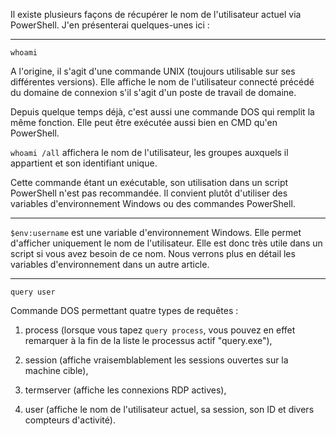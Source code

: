 Il existe plusieurs façons de récupérer le nom de l'utilisateur actuel via PowerShell. J'en présenterai quelques-unes ici :

***

````whoami````

A l'origine, il s'agit d'une commande UNIX (toujours utilisable sur ses différentes versions). Elle affiche le nom de l'utilisateur connecté précédé du domaine de connexion s'il s'agit d'un poste de travail de domaine.

Depuis quelque temps déjà, c'est aussi une commande DOS qui remplit la même fonction. Elle peut être exécutée aussi bien en CMD qu'en PowerShell.

````whoami /all````  affichera le nom de l'utilisateur, les groupes auxquels il appartient et son identifiant unique.

Cette commande étant un exécutable, son utilisation dans un script PowerShell n'est pas recommandée. Il convient plutôt d'utiliser des variables d'environnement Windows ou des commandes PowerShell.

***

````$env:username```` est une variable d'environnement Windows. Elle permet d'afficher uniquement le nom de l'utilisateur. Elle est donc très utile dans un script si vous avez besoin de ce nom. Nous verrons plus en détail les variables d'environnement dans un autre article.

***

````query user```` 

Commande DOS permettant quatre types de requêtes :

1. process (lorsque vous tapez ````query process````, vous pouvez en effet remarquer à la fin de la liste le processus actif "query.exe"),

2. session (affiche vraisemblablement les sessions ouvertes sur la machine cible),

3. termserver (affiche les connexions RDP actives),

4. user (affiche le nom de l'utilisateur actuel, sa session, son ID et divers compteurs d'activité).
